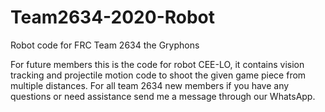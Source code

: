 # Team2634-2020-Robot
Robot code for FRC Team 2634 the Gryphons

For future members this is the code for robot CEE-LO, it contains vision tracking and projectile motion code to shoot the given game piece
from multiple distances. For all team 2634 new members if you have any questions or need assistance send me a message through our WhatsApp.
